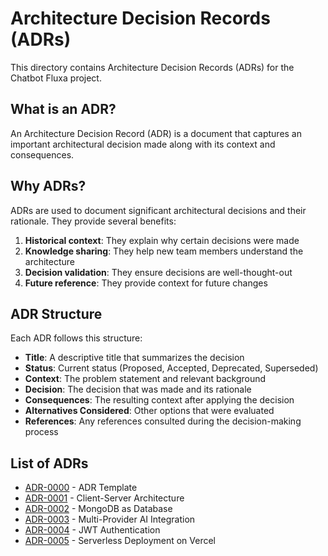 # Architecture Decision Records (ADRs)

This directory contains Architecture Decision Records (ADRs) for the Chatbot Fluxa project.

## What is an ADR?

An Architecture Decision Record (ADR) is a document that captures an important architectural decision made along with its context and consequences.

## Why ADRs?

ADRs are used to document significant architectural decisions and their rationale. They provide several benefits:

1. **Historical context**: They explain why certain decisions were made
2. **Knowledge sharing**: They help new team members understand the architecture
3. **Decision validation**: They ensure decisions are well-thought-out
4. **Future reference**: They provide context for future changes

## ADR Structure

Each ADR follows this structure:

- **Title**: A descriptive title that summarizes the decision
- **Status**: Current status (Proposed, Accepted, Deprecated, Superseded)
- **Context**: The problem statement and relevant background
- **Decision**: The decision that was made and its rationale
- **Consequences**: The resulting context after applying the decision
- **Alternatives Considered**: Other options that were evaluated
- **References**: Any references consulted during the decision-making process

## List of ADRs

- [ADR-0000](0000-adr-template.md) - ADR Template
- [ADR-0001](0001-client-server-architecture.md) - Client-Server Architecture
- [ADR-0002](0002-mongodb-as-database.md) - MongoDB as Database
- [ADR-0003](0003-multi-provider-ai-integration.md) - Multi-Provider AI Integration
- [ADR-0004](0004-jwt-authentication.md) - JWT Authentication
- [ADR-0005](0005-serverless-deployment-on-vercel.md) - Serverless Deployment on Vercel
